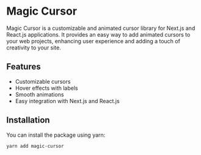 # Magic Cursor

Magic Cursor is a customizable and animated cursor library for Next.js and React.js applications. It provides an easy way to add animated cursors to your web projects, enhancing user experience and adding a touch of creativity to your site.

## Features

- Customizable cursors
- Hover effects with labels
- Smooth animations
- Easy integration with Next.js and React.js

## Installation

You can install the package using yarn:

```bash
yarn add magic-cursor
```
